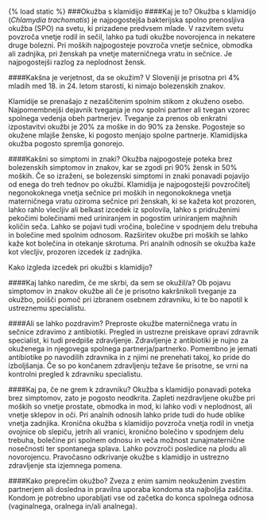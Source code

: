 {% load static %}
###Okužba s klamidijo
####Kaj je to?
Okužba s klamidijo (*Chlamydia trachomatis*) je najpogostejša bakterijska spolno prenosljiva okužba (SPO) na svetu, ki prizadene predvsem mlade. V razvitem svetu povzroča vnetje rodil in sečil, lahko pa tudi okužbe novorojenca in nekatere druge bolezni. Pri moških najpogosteje povzroča vnetje sečnice, obmodka ali zadnjika, pri ženskah pa vnetje materničnega vratu in sečnice. Je najpogostejši razlog za neplodnost žensk.

####Kakšna je verjetnost, da se okužim?
V Sloveniji je prisotna pri 4% mladih med 18. in 24. letom starosti, ki nimajo bolezenskih znakov. 

Klamidije se prenašajo z nezaščitenim spolnim stikom z okuženo osebo. Najpomembnejši dejavnik tveganja je nov spolni partner ali tvegan vzorec spolnega vedenja obeh partnerjev. Tveganje za prenos ob enkratni izpostavitvi okužbi je 20% za moške in do 90% za ženske. Pogosteje so okužene mlajše ženske, ki pogosto menjajo spolne partnerje. Klamidijska okužba pogosto spremlja gonorejo.

####Kakšni so simptomi in znaki?
Okužba najpogosteje poteka brez bolezenskih simptomov in znakov, kar se zgodi pri 90% žensk in 50% moških. Če so izraženi, se bolezenski simptomi in znaki ponavadi pojavijo od enega do treh tednov po okužbi. Klamidija je najpogostejši povzročitelj negonokoknega vnetja sečnice pri moških in negonokoknega vnetja materničnega vratu oziroma sečnice pri ženskah, ki se kažeta kot prozoren, lahko rahlo vlecljiv ali belkast izcedek iz spolovila, lahko s pridruženimi pekočimi bolečinami med uriniranjem in pogostim uriniranjem majhnih količin seča. Lahko se pojavi tudi vročina, bolečine v spodnjem delu trebuha in bolečine med spolnim odnosom. Razširitev okužbe pri moških se lahko kaže kot bolečina in otekanje skrotuma. Pri analnih odnosih se okužba kaže kot vlecljiv, prozoren izcedek iz zadnjika. 

<lightbox-img img="'{% static 'HEPY_new/image/izcedek-klamidija.jpg' %}'" text="'Izcedek pri klamidijski okužbi. Levo žensko spolovilo, desno moško.'">Kako izgleda izcedek pri okužbi s klamidijo?</lightbox-img>

####Kaj lahko naredim, če me skrbi, da sem se okužil/a? 
Ob pojavu simptomov in znakov okužbe ali če je prisotno kakršnikoli tveganje za okužbo, poišči pomoč pri izbranem osebnem zdravniku, ki te bo napotil k ustreznemu specialistu. 

####Ali se lahko pozdravim?
Preproste okužbe materničnega vratu in sečnice zdravimo z antibiotiki. Pregled in ustrezne preiskave opravi zdravnik specialist, ki tudi predpiše zdravljenje. Zdravljenje z antibiotiki je nujno za okuženega in njegovega spolnega partnerja/partnerko. Pomembno je jemati antibiotike po navodilih zdravnika in z njimi ne prenehati takoj, ko pride do izboljšanja. Če so po končanem zdravljenju težave še prisotne, se vrni na kontrolni pregled k zdravniku specialistu.

####Kaj pa, če ne grem k zdravniku?
Okužba s klamidijo ponavadi poteka brez simptomov, zato je pogosto neodkrita. Zapleti nezdravljene okužbe pri moških so vnetje prostate, obmodka in mod, ki lahko vodi v neplodnost, ali vnetje sklepov in oči. Pri analnih odnosih lahko pride tudi do hude oblike vnetja zadnjika. Kronična okužba s klamidijo povzroča vnetja rodil in vnetja ovojnice ob slepiču, jetrih ali vranici, kronično bolečino v spodnjem delu trebuha, bolečine pri spolnem odnosu in veča možnost zunajmaternične nosečnosti ter spontanega splava. Lahko povzroči posledice na plodu ali novorojencu. Pravočasno odkrivanje okužbe s klamidijo in ustrezno zdravljenje sta izjemnega pomena.

####Kako preprečim okužbo?
Zveza z enim samim neokuženim zvestim partnerjem ali dosledna in pravilna uporaba kondoma sta najboljša zaščita. Kondom je potrebno uporabljati vse od začetka do konca spolnega odnosa (vaginalnega, oralnega in/ali analnega).